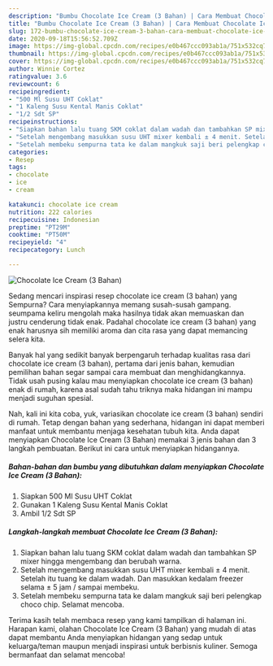 ```yaml
---
description: "Bumbu Chocolate Ice Cream (3 Bahan) | Cara Membuat Chocolate Ice Cream (3 Bahan) Yang Enak Dan Lezat"
title: "Bumbu Chocolate Ice Cream (3 Bahan) | Cara Membuat Chocolate Ice Cream (3 Bahan) Yang Enak Dan Lezat"
slug: 172-bumbu-chocolate-ice-cream-3-bahan-cara-membuat-chocolate-ice-cream-3-bahan-yang-enak-dan-lezat
date: 2020-09-18T15:56:52.709Z
image: https://img-global.cpcdn.com/recipes/e0b467ccc093ab1a/751x532cq70/chocolate-ice-cream-3-bahan-foto-resep-utama.jpg
thumbnail: https://img-global.cpcdn.com/recipes/e0b467ccc093ab1a/751x532cq70/chocolate-ice-cream-3-bahan-foto-resep-utama.jpg
cover: https://img-global.cpcdn.com/recipes/e0b467ccc093ab1a/751x532cq70/chocolate-ice-cream-3-bahan-foto-resep-utama.jpg
author: Winnie Cortez
ratingvalue: 3.6
reviewcount: 6
recipeingredient:
- "500 Ml Susu UHT Coklat"
- "1 Kaleng Susu Kental Manis Coklat"
- "1/2 Sdt SP"
recipeinstructions:
- "Siapkan bahan lalu tuang SKM coklat dalam wadah dan tambahkan SP mixer hingga mengembang dan berubah warna."
- "Setelah mengembang masukkan susu UHT mixer kembali ± 4 menit. Setelah itu tuang ke dalam wadah. Dan masukkan kedalam freezer selama ± 5 jam / sampai membeku."
- "Setelah membeku sempurna tata ke dalam mangkuk saji beri pelengkap choco chip. Selamat mencoba."
categories:
- Resep
tags:
- chocolate
- ice
- cream

katakunci: chocolate ice cream 
nutrition: 222 calories
recipecuisine: Indonesian
preptime: "PT29M"
cooktime: "PT50M"
recipeyield: "4"
recipecategory: Lunch

---
```



![Chocolate Ice Cream (3 Bahan)](https://img-global.cpcdn.com/recipes/e0b467ccc093ab1a/751x532cq70/chocolate-ice-cream-3-bahan-foto-resep-utama.jpg)

Sedang mencari inspirasi resep chocolate ice cream (3 bahan) yang Sempurna? Cara menyiapkannya memang susah-susah gampang. seumpama keliru mengolah maka hasilnya tidak akan memuaskan dan justru cenderung tidak enak. Padahal chocolate ice cream (3 bahan) yang enak harusnya sih memiliki aroma dan cita rasa yang dapat memancing selera kita.



Banyak hal yang sedikit banyak berpengaruh terhadap kualitas rasa dari chocolate ice cream (3 bahan), pertama dari jenis bahan, kemudian pemilihan bahan segar sampai cara membuat dan menghidangkannya. Tidak usah pusing kalau mau menyiapkan chocolate ice cream (3 bahan) enak di rumah, karena asal sudah tahu triknya maka hidangan ini mampu menjadi suguhan spesial.


Nah, kali ini kita coba, yuk, variasikan chocolate ice cream (3 bahan) sendiri di rumah. Tetap dengan bahan yang sederhana, hidangan ini dapat memberi manfaat untuk membantu menjaga kesehatan tubuh kita. Anda dapat menyiapkan Chocolate Ice Cream (3 Bahan) memakai 3 jenis bahan dan 3 langkah pembuatan. Berikut ini cara untuk menyiapkan hidangannya.

<!--inarticleads1-->

##### Bahan-bahan dan bumbu yang dibutuhkan dalam menyiapkan Chocolate Ice Cream (3 Bahan):

1. Siapkan 500 Ml Susu UHT Coklat
1. Gunakan 1 Kaleng Susu Kental Manis Coklat
1. Ambil 1/2 Sdt SP




<!--inarticleads2-->

##### Langkah-langkah membuat Chocolate Ice Cream (3 Bahan):

1. Siapkan bahan lalu tuang SKM coklat dalam wadah dan tambahkan SP mixer hingga mengembang dan berubah warna.
1. Setelah mengembang masukkan susu UHT mixer kembali ± 4 menit. Setelah itu tuang ke dalam wadah. Dan masukkan kedalam freezer selama ± 5 jam / sampai membeku.
1. Setelah membeku sempurna tata ke dalam mangkuk saji beri pelengkap choco chip. Selamat mencoba.




Terima kasih telah membaca resep yang kami tampilkan di halaman ini. Harapan kami, olahan Chocolate Ice Cream (3 Bahan) yang mudah di atas dapat membantu Anda menyiapkan hidangan yang sedap untuk keluarga/teman maupun menjadi inspirasi untuk berbisnis kuliner. Semoga bermanfaat dan selamat mencoba!
